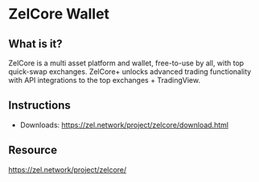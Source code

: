 # ZelCore Wallet

## What is it?

ZelCore is a multi asset platform and wallet, free-to-use by all, with top quick-swap exchanges. ZelCore+ unlocks advanced trading functionality with API integrations to the top exchanges + TradingView.

## Instructions

* Downloads: <https://zel.network/project/zelcore/download.html>

## Resource

<https://zel.network/project/zelcore/>